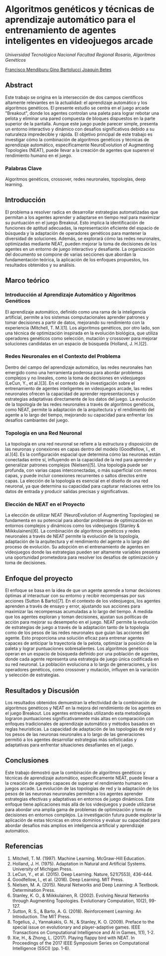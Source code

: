 # Algoritmos genéticos y técnicas de aprendizaje automático para el entrenamiento de agentes inteligentes en videojuegos arcade

*Universidad Tecnológica Nacional Facultad Regional Rosario, Algoritmos Genéticos*

[Francisco Mendiburu
](https://github.com/MendiburuFrancisco)[Gino Bartolucci
](https://github.com/GinoBartolucci)[Joaquin Betes](https://github.com/JoaquinBetes)

## Abstract

Este trabajo se origina en la intersección de dos campos científicos altamente relevantes en la actualidad: el aprendizaje automático y los algoritmos genéticos. El presente estudio se centra en el juego arcade "Breakout", donde los agentes controlan una paleta para lograr rebotar una pelota y eliminar una pared compuesta de bloques dispuestos en la parte superior de la pantalla. Aunque este juego puede parecer simple, presenta un entorno interactivo y dinámico con desafíos significativos debido a su naturaleza impredecible y rápida. El objetivo principal de este trabajo es investigar cómo la combinación de algoritmos genéticos y técnicas de aprendizaje automático, específicamente NeuroEvolution of Augmenting Topologies (NEAT), puede llevar a la creación de agentes que superen el rendimiento humano en el juego.

### Palabras Clave

Algoritmos genéticos, crossover, redes neuronales, topologías, deep learning.

## Introducción

El problema a resolver radica en desarrollar estrategias automatizadas que permitan a los agentes aprender y adaptarse en tiempo real para maximizar su puntuación en el juego Breakout. Esto implica la identificación de funciones de aptitud adecuadas, la representación eficiente del espacio de búsqueda y la adaptación de operadores genéticos para mantener la diversidad de soluciones. Además, se explorará cómo las redes neuronales, optimizadas mediante NEAT, pueden mejorar la toma de decisiones de los agentes en un entorno de juego interactivo y desafiante. La organización del documento se compone de varias secciones que abordan la fundamentación teórica, la aplicación de los enfoques propuestos, los resultados obtenidos y su análisis.

## Marco teórico

### Introducción al Aprendizaje Automático y Algoritmos Genéticos

El aprendizaje automático, definido como una rama de la inteligencia artificial, permite a los sistemas computacionales aprender patrones y tomar decisiones a partir de datos, mejorando su rendimiento con la experiencia (Mitchell, T. M.)[1]. Los algoritmos genéticos, por otro lado, son una técnica de optimización inspirada en la evolución biológica, que utiliza operadores genéticos como selección, mutación y crossover para mejorar soluciones candidatas en un espacio de búsqueda (Holland, J. H.)[2].

### Redes Neuronales en el Contexto del Problema

Dentro del campo del aprendizaje automático, las redes neuronales han emergido como una herramienta poderosa para abordar problemas complejos y no lineales, como la toma de decisiones en videojuegos (LeCun, Y., et al.)[3]. En el contexto de la investigación sobre el entrenamiento de agentes inteligentes en videojuegos arcade, las redes neuronales ofrecen la capacidad de aprender representaciones y estrategias adaptativas directamente de los datos del juego. La evolución de la topología de las redes neuronales a través de algoritmos genéticos, como NEAT, permite la adaptación de la arquitectura y el rendimiento del agente a lo largo del tiempo, mejorando su capacidad para enfrentar los desafíos cambiantes del juego.

### Topología en una Red Neuronal

La topología en una red neuronal se refiere a la estructura y disposición de las neuronas y conexiones en capas dentro del modelo (Goodfellow, I., et al.)[4]. Es la configuración espacial que determina cómo las neuronas están conectadas entre sí, influyendo en la capacidad de la red para aprender y generalizar patrones complejos (Nielsen)[5]. Una topología puede ser profunda, con varias capas interconectadas, o más superficial con menos capas, y puede incluir conexiones recurrentes o saltos directos entre capas. La elección de la topología es esencial en el diseño de una red neuronal, ya que determina su capacidad para capturar relaciones entre los datos de entrada y producir salidas precisas y significativas.

### Elección de NEAT en el Proyecto

La elección de utilizar NEAT (NeuroEvolution of Augmenting Topologies) se fundamenta en su potencial para abordar problemas de optimización en entornos complejos y dinámicos como los videojuegos (Stanley & Miikkulainen)[6]. La combinación de algoritmos genéticos y redes neuronales a través de NEAT permite la evolución de la topología, adaptación de la arquitectura y el rendimiento del agente a lo largo del proceso de evolución. Su adopción en el entrenamiento de agentes en videojuegos donde las estrategias pueden ser altamente variables presenta una oportunidad prometedora para resolver los desafíos de optimización y toma de decisiones.

## Enfoque del proyecto

El enfoque se basa en la idea de que un agente aprende a tomar decisiones óptimas al interactuar con su entorno y recibir recompensas por sus acciones (Sutton & Barto)[7]. En el contexto de los videojuegos, los agentes aprenden a través de ensayo y error, ajustando sus acciones para maximizar las recompensas acumuladas a lo largo del tiempo. A medida que los agentes exploran y toman decisiones, ajustan sus políticas de acción para mejorar su desempeño en el juego. NEAT permite la evolución de estrategias de juego a través de la adaptación tanto de la topología como de los pesos de las redes neuronales que guían las acciones del agente. Esto proporciona una solución eficaz para entrenar agentes capaces de anticipar la trayectoria de la pelota, optimizar la posición de la paleta y lograr puntuaciones sobresalientes. Los algoritmos genéticos operan en un espacio de búsqueda definido por una población de agentes, donde cada agente representa una estrategia de juego única codificada en su red neuronal. La población evoluciona a lo largo de generaciones, y los operadores genéticos, como crossover y mutación, influyen en la variación y selección de estrategias.

## Resultados y Discusión

Los resultados obtenidos demuestran la efectividad de la combinación de algoritmos genéticos y NEAT en la mejora del rendimiento de los agentes en el juego Breakout. Los agentes entrenados utilizando esta metodología lograron puntuaciones significativamente más altas en comparación con enfoques tradicionales de aprendizaje automático y métodos basados en reglas heurísticas. La capacidad de adaptación de las topologías de red y los pesos de las neuronas neuronales a lo largo de las generaciones permitió a los agentes desarrollar estrategias más sofisticadas y adaptativas para enfrentar situaciones desafiantes en el juego.

## Conclusiones

Este trabajo demostró que la combinación de algoritmos genéticos y técnicas de aprendizaje automático, específicamente NEAT, puede llevar a la creación de agentes capaces de superar el rendimiento humano en juegos arcade. La evolución de las topologías de red y la adaptación de los pesos de las neuronas neuronales permiten a los agentes aprender estrategias efectivas y adaptativas en entornos de juego dinámicos. Este enfoque tiene aplicaciones más allá de los videojuegos y puede utilizarse para abordar una amplia gama de problemas de optimización y toma de decisiones en entornos complejos. La investigación futura puede explorar la aplicación de estas técnicas en otros dominios y evaluar su capacidad para abordar desafíos más amplios en inteligencia artificial y aprendizaje automático.

## Referencias

1. Mitchell, T. M. (1997). Machine Learning. McGraw-Hill Education.
2. Holland, J. H. (1975). Adaptation in Natural and Artificial Systems. University of Michigan Press.
3. LeCun, Y., et al. (2015). Deep Learning. Nature, 521(7553), 436-444.
4. Goodfellow, I., et al. (2016). Deep Learning. MIT Press.
5. Nielsen, M. A. (2015). Neural Networks and Deep Learning: A Textbook. Determination Press.
6. Stanley, K. O., & Miikkulainen, R. (2002). Evolving Neural Networks through Augmenting Topologies. Evolutionary Computation, 10(2), 99-127.
7. Sutton, R. S., & Barto, A. G. (2018). Reinforcement Learning: An Introduction. The MIT Press.
8. Togelius, J., Yannakakis, G. N., & Stanley, K. O. (2009). Preface to the special issue on evolutionary and player-adaptive games. IEEE Transactions on Computational Intelligence and AI in Games, 1(1), 1-2.
9. Xie, H., & Zhong, L. (2017). Playing flappy bird with NEAT. In Proceedings of the 2017 IEEE Symposium Series on Computational Intelligence (SSCI) (pp. 1-6).

